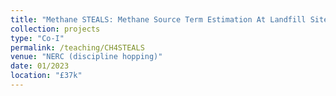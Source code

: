 ```yaml
---
title: "Methane STEALS: Methane Source Term Estimation At Landfill Sites"
collection: projects
type: "Co-I"
permalink: /teaching/CH4STEALS
venue: "NERC (discipline hopping)"
date: 01/2023
location: "£37k"
---
```




